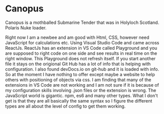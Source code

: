 
# Canopus
Canopus is a mothballed Submarine Tender that was in Holyloch Scotland. Polaris Nuke loader.

Right now I am a newbee and am good with Html, CSS, however need JavaScript for calculations etc.
Using Visual Studio Code and came across ReactJs.
ReactJs has an extension in VS Code called Playground and you are supposed to right code on one side
and see results in real time on the right window.
This Playground does not refresh itself. If you start another file it stays on the origional
Git Hub has a lot of info that is helping with configuration.
I also found devDocs.io on git-hub and it is loaded with info.
So at the moment I have nothing to offer except maybe a website to help others with positioning of
objects via css.
I am finding that many of the extensions in VS Code are not working and I am not sure if it is because
of my configuration skills involving .json files or the extension is wrong.
The JavaScript world is gigantic. npm, es6 and many other types. What I don't get is that they are all
basically the same syntax so I figure the different types are all about the level of config to get them
working.
